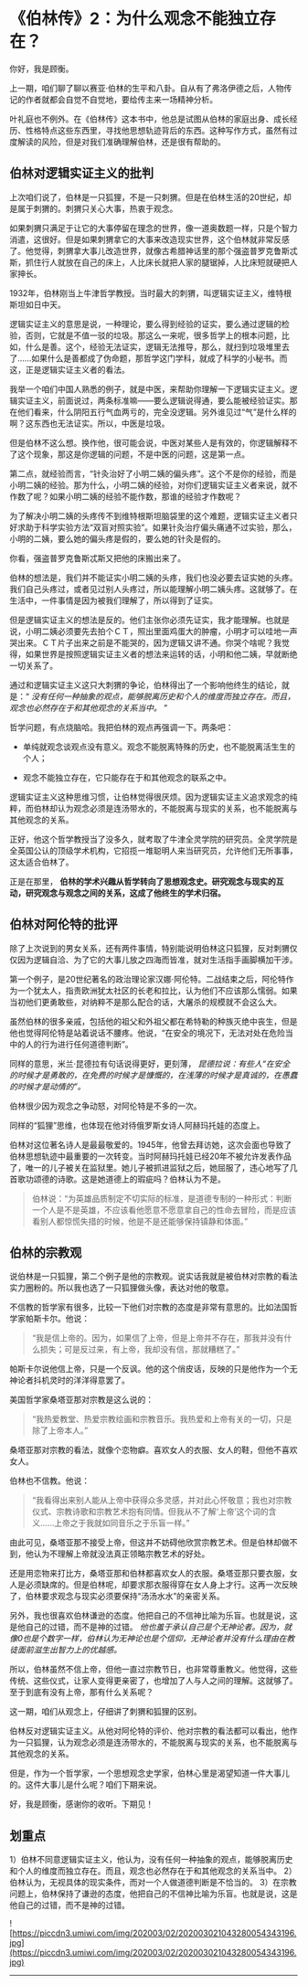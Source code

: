# 《伯林传》2：为什么观念不能独立存在？

你好，我是顾衡。

上一期，咱们聊了聊以赛亚·伯林的生平和八卦。自从有了弗洛伊德之后，人物传记的作者就都会自觉不自觉地，要给传主来一场精神分析。

叶礼庭也不例外。在《伯林传》这本书中，他总是试图从伯林的家庭出身、成长经历、性格特点这些东西里，寻找他思想轨迹背后的东西。这种写作方式，虽然有过度解读的风险，但是对我们准确理解伯林，还是很有帮助的。

## 伯林对逻辑实证主义的批判

上次咱们说了，伯林是一只狐狸，不是一只刺猬。但是在伯林生活的20世纪，却是属于刺猬的。刺猬只关心大事，热衷于观念。

如果刺猬只满足于让它的大事停留在理念的世界，像一道奥数题一样，只是个智力消遣，这很好。但是如果刺猬拿它的大事来改造现实世界，这个伯林就非常反感了。他觉得，刺猬拿大事儿改造世界，就像古希腊神话里的那个强盗普罗克鲁斯忒斯，抓住行人就放在自己的床上，人比床长就把人家的腿锯掉，人比床短就硬把人家抻长。

1932年，伯林刚当上牛津哲学教授。当时最大的刺猬，叫逻辑实证主义，维特根斯坦如日中天。

逻辑实证主义的意思是说，一种理论，要么得到经验的证实，要么通过逻辑的检验，否则，它就是不值一驳的垃圾。那这么一来呢，很多哲学上的根本问题，比如，什么是善。这个，经验无法证实，逻辑无法推导，那么，就扫到垃圾堆里去了……如果什么是善都成了伪命题，那哲学这门学科，就成了科学的小秘书。而这，正是逻辑实证主义者的看法。

我举一个咱们中国人熟悉的例子，就是中医，来帮助你理解一下逻辑实证主义。逻辑实证主义，前面说过，两条标准嘛——要么逻辑说得通，要么能被经验证实。那在他们看来，什么阴阳五行气血两亏的，完全没逻辑。另外谁见过“气”是什么样的啊？这东西也无法证实。所以，中医是垃圾。

但是伯林不这么想。换作他，很可能会说，中医对某些人是有效的，你逻辑解释不了这个现象，那这是你逻辑的问题，不是中医的问题，这是第一点。

第二点，就经验而言，“针灸治好了小明二姨的偏头疼”。这个不是你的经验，而是小明二姨的经验。那为什么，小明二姨的经验，对你们逻辑实证主义者来说，就不作数了呢？如果小明二姨的经验不能作数，那谁的经验才作数呢？

为了解决小明二姨的头疼传不到维特根斯坦脑袋里的这个难题，逻辑实证主义者只好求助于科学实验方法“双盲对照实验”。如果针灸治疗偏头痛通不过实验，那么，小明的二姨，要么她的偏头疼是假的，要么她的针灸是假的。

你看，强盗普罗克鲁斯忒斯又把他的床搬出来了。

伯林的想法是，我们并不能证实小明二姨的头疼，我们也没必要去证实她的头疼。我们自己头疼过，或者见过别人头疼过，所以能理解小明二姨头疼。这就够了。在生活中，一件事情是因为被我们理解了，所以得到了证实。

但是逻辑实证主义的想法是反的。他们主张你必须先证实，我才能理解。也就是说，小明二姨必须要先去拍个ＣＴ，照出里面鸡蛋大的肿瘤，小明才可以哇地一声哭出来。ＣＴ片子出来之前是不能哭的，因为逻辑又讲不通。你哭个啥呢？我觉得，如果世界是按照逻辑实证主义者的想法来运转的话，小明和他二姨，早就断绝一切关系了。

通过和逻辑实证主义这只大刺猬的争论，伯林得出了一个影响他终生的结论，就是：“ *没有任何一种抽象的观点，能够脱离历史和个人的维度而独立存在。而且，观念也必然存在于和其他观念的关系当中。* ”

哲学问题，有点烧脑哈。我把伯林的观点再强调一下。两条吧：

* 单纯就观念谈观点没有意义。观念不能脱离特殊的历史，也不能脱离活生生的个人；

* 观念不能独立存在，它只能存在于和其他观念的联系之中。

逻辑实证主义这种思维习惯，让伯林觉得很厌烦。因为逻辑实证主义追求观念的纯粹，而伯林却认为观念必须是连汤带水的，不能脱离与现实的关系，也不能脱离与其他观念的关系。

正好，他这个哲学教授当了没多久，就考取了牛津全灵学院的研究员。全灵学院是全英国公认的顶级学术机构，它招揽一堆聪明人来当研究员，允许他们无所事事，这太适合伯林了。

正是在那里， **伯林的学术兴趣从哲学转向了思想观念史。研究观念与现实的互动，研究观念与观念之间的关系，这成了他终生的学术归宿。**

## 伯林对阿伦特的批评

除了上次说到的男女关系，还有两件事情，特别能说明伯林这只狐狸，反对刺猬仅仅因为逻辑自洽、为了它的大事儿放之四海而皆准，就对生活指手画脚横加干涉。

第一个例子，是20世纪著名的政治理论家汉娜·阿伦特。二战结束之后，阿伦特作为一个犹太人，指责欧洲犹太社区的长老和拉比，认为他们不应该那么懦弱。如果当初他们更勇敢些，对纳粹不是那么配合的话，大屠杀的规模就不会这么大。

虽然伯林的很多亲戚，包括他的祖父和外祖父都在希特勒的种族灭绝中丧生，但是他也觉得阿伦特是站着说话不腰疼。他说，“在安全的境况下，无法对处在危险当中的人的行为进行任何道德判断”。

同样的意思，米兰·昆德拉有句话说得更好，更刻薄， *昆德拉说：有些人“在安全的时候才是勇敢的，在免费的时候才是慷慨的，在浅薄的时候才是真诚的，在愚蠢的时候才是动情的”。*

伯林很少因为观念之争动怒，对阿伦特是不多的一次。

同样的“狐狸”思维，也体现在他对待俄罗斯女诗人阿赫玛托娃的态度上。

伯林对这位著名诗人是最最敬爱的。1945年，他曾去拜访她，这次会面也导致了伯林思想轨迹中最重要的一次转变。当时阿赫玛托娃已经20年不被允许发表作品了，唯一的儿子被关在监狱里。她儿子被抓进监狱之后，她屈服了，违心地写了几首歌功颂德的诗歌。这是她道德上的瑕疵吗？伯林认为不是。

> 伯林说：“为英雄品质制定不切实际的标准，是道德专制的一种形式：判断一个人是不是英雄，不应该看他愿意不愿意拿自己的性命去冒险，而是应该看别人都惊慌失措的时候，他是不是还能够保持镇静和体面。”

## 伯林的宗教观

说伯林是一只狐狸，第二个例子是他的宗教观。说实话我就是被伯林对宗教的看法实力圈粉的。所以我也选了一只狐狸做头像，表达对他的敬意。

不信教的哲学家有很多，比较一下他们对宗教的态度是非常有意思的。比如法国哲学家帕斯卡尔。他说：

> “我是信上帝的。因为，如果信了上帝，但是上帝并不存在，那我并没有什么损失；可是反过来，有上帝，我却没有信，那就糟糕了。”

帕斯卡尔说他信上帝，只是一个反讽。他的这个俏皮话，反映的只是他作为一个无神论者抖机灵时的洋洋得意罢了。

美国哲学家桑塔亚那对宗教是这么说的：

> “我热爱教堂、热爱宗教绘画和宗教音乐。我热爱和上帝有关的一切，只是除了上帝本人。”

桑塔亚那对宗教的看法，就像个恋物癖。喜欢女人的衣服、女人的鞋，但他不喜欢女人。

伯林也不信教。他说：

> “我看得出来别人能从上帝中获得众多灵感，并对此心怀敬意；我也对宗教仪式、宗教诗歌和宗教艺术抱有同情。但我从不了解‘上帝’这个词的含义……上帝之于我就如同音乐之于乐盲一样。”

由此可见，桑塔亚那不接受上帝，但这并不妨碍他欣赏宗教艺术。但是伯林却做不到，他认为不理解上帝就没法真正领略宗教艺术的好处。

还是用恋物来打比方，桑塔亚那和伯林都喜欢女人的衣服。桑塔亚那只要衣服，女人是必须缺席的。但是伯林呢，却要求那衣服得穿在女人身上才行。这再一次反映了，伯林要求观念与现实必须要保持“汤汤水水”的亲密关系。

另外，我也很喜欢伯林谦逊的态度。他把自己的不信神比喻为乐盲。也就是说，这是他自己的过错，而不是神的过错。 *他也羞于承认自己是个无神论者。因为，就像0也是个数字一样，伯林认为无神论也是个信仰，无神论者并没有什么理由在教徒面前滋生出智力上的优越感。*

所以，伯林虽然不信上帝，但他一直过宗教节日，也非常尊重教义。他觉得，这些传统、这些仪式，让家人变得更亲密了，也增加了人与人之间的理解。这就够了。至于到底有没有上帝，那有什么关系呢？

这一期，咱们从观念上，仔细讲了刺猬和狐狸的区别。

伯林反对逻辑实证主义。从他对阿伦特的评价、他对宗教的看法都可以看出，他作为一只狐狸，认为观念必须是连汤带水的，不能脱离与现实的关系，也不能脱离与其他观念的关系。

但是，作为一个哲学家，一个思想观念史学家，伯林心里是渴望知道一件大事儿的。这件大事儿是什么呢？咱们下期来说。

好，我是顾衡，感谢你的收听。下期见！

## 划重点

1）伯林不同意逻辑实证主义，他认为，没有任何一种抽象的观点，能够脱离历史和个人的维度而独立存在。而且，观念也必然存在于和其他观念的关系当中。
2）伯林认为，无视具体的现实条件，而对一个人做道德判断是不恰当的。
3）在宗教问题上，伯林保持了谦逊的态度，他把自己的不信神比喻为乐盲。也就是说，这是他自己的过错，而不是神的过错。

![https://piccdn3.umiwi.com/img/202003/02/202003021043280054343196.jpg](https://piccdn3.umiwi.com/img/202003/02/202003021043280054343196.jpg)

---
